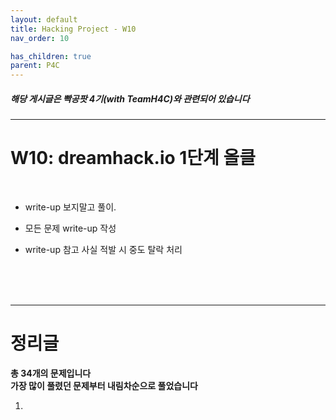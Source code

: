 ```yaml
---
layout: default
title: Hacking Project - W10
nav_order: 10

has_children: true
parent: P4C
---
```


##### 해당 게시글은 빡공팟 4기(with TeamH4C)와 관련되어 있습니다
-----

# W10:   dreamhack.io 1단계 올클

<br>

- write-up 보지말고 풀이.

- 모든 문제 write-up 작성

-  write-up 참고 사실 적발 시 중도 탈락 처리

<br>
<br>
<br>

-----

# 정리글

**총 34개의 문제입니다**  
**가장 많이 풀렸던 문제부터 내림차순으로 풀었습니다**

1. 
